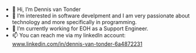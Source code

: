 - 👋 Hi, I’m Dennis van Tonder
- 👀 I’m interested in software develpment and I am very passionate about technology and more specifically in programming.
- 🌱 I’m currently working for EOH as a Support Engineer.
- 📫 You can reach me via my linkedIn account: www.linkedin.com/in/dennis-van-tonder-6a4872231


<!---
dennisvantonder/dennisvantonder is a ✨ special ✨ repository because its `README.md` (this file) appears on your GitHub profile.
You can click the Preview link to take a look at your changes.
--->
